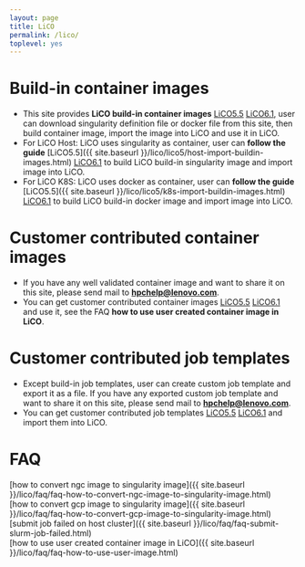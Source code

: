 ```yaml
---
layout: page
title: LiCO
permalink: /lico/
toplevel: yes
---
```


Build-in container images
============================
- This site provides **LiCO build-in container images** [LiCO5.5](https://hpc.lenovo.com/lico/downloads/5.5/images/) [LiCO6.1](https://hpc.lenovo.com/lico/downloads/6.1/images/), 
user can download singularity definition file or docker file from this site, then build container image, import the image into LiCO and use it in LiCO. 
- For LiCO Host: LiCO uses singularity as container, user can **follow the guide** [LiCO5.5]({{ site.baseurl }}/lico/lico5/host-import-buildin-images.html) 
[LiCO6.1](https://hpc.lenovo.com/lico/downloads/6.1/images/host/readme.html) to build LiCO build-in singularity image and import image into LiCO.
- For LiCO K8S: LiCO uses docker as container, user can **follow the guide** [LiCO5.5]({{ site.baseurl }}/lico/lico5/k8s-import-buildin-images.html) 
[LiCO6.1](https://hpc.lenovo.com/lico/downloads/6.1/images/k8s/readme.html) to build LiCO build-in docker image and import image into LiCO.

Customer contributed container images
============================
- If you have any well validated container image and want to share it on this site, please send mail to **hpchelp@lenovo.com**. 
- You can get customer contributed container images [LiCO5.5](https://hpc.lenovo.com/lico/downloads/5.5/images_contributed/) 
[LiCO6.1](https://hpc.lenovo.com/lico/downloads/6.1/images_contributed/) and use it, see the FAQ **how to use user created container image in LiCO**. 

Customer contributed job templates
============================
- Except build-in job templates, user can create custom job template and export it as a file. If you have any exported custom job template and want to share it on this site, please send mail to **hpchelp@lenovo.com**.
- You can get customer contributed job templates [LiCO5.5](https://hpc.lenovo.com/lico/downloads/5.5/templates_contributed/) [LiCO6.1](https://hpc.lenovo.com/lico/downloads/6.1/templates_contributed/) and 
import them into LiCO.


FAQ
============================
[how to convert ngc image to singularity image]({{ site.baseurl }}/lico/faq/faq-how-to-convert-ngc-image-to-singularity-image.html)  
[how to convert gcp image to singularity image]({{ site.baseurl }}/lico/faq/faq-how-to-convert-gcp-image-to-singularity-image.html)  
[submit job failed on host cluster]({{ site.baseurl }}/lico/faq/faq-submit-slurm-job-failed.html)  
[how to use user created container image in LiCO]({{ site.baseurl }}/lico/faq/faq-how-to-use-user-image.html) 


